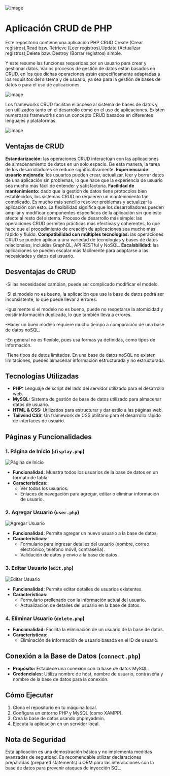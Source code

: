![image](https://github.com/PFLC/624-crus-basicos-4d0lfo0117/assets/113808375/0a141a22-0e5c-4550-b3d5-c4659af3bd27)

# Aplicación CRUD de PHP

Este repositorio contiene una aplicación PHP CRUD Create (Crear registros),Read bzw. Retrieve (Leer registros),Update (Actualizar registros),Delete bzw. Destroy (Borrar registros) simple. 

Y este resume las funciones requeridas por un usuario para crear y gestionar datos. Varios procesos de gestión de datos están basados en CRUD, en los que dichas operaciones están específicamente adaptadas a los requisitos del sistema y de usuario, ya sea para la gestión de bases de datos o para el uso de aplicaciones.

![image](https://github.com/PFLC/624-crus-basicos-4d0lfo0117/assets/113808375/9bac77b8-84ba-4944-9951-123356b85738)

Los frameworks CRUD facilitan el acceso al sistema de bases de datos y son utilizados tanto en el desarrollo como en el uso de aplicaciones. Existen numerosos frameworks con un concepto CRUD basados en diferentes lenguajes y plataformas.

![image](https://github.com/PFLC/624-crus-basicos-4d0lfo0117/assets/113808375/82c38236-eaf2-4d0f-be75-6706703117dc)

## Ventajas de CRUD

**Estandarización:** las operaciones CRUD interactúan con las aplicaciones de almacenamiento de datos en un solo espacio. De esta manera, la tarea de los desarrolladores se reduce significativamente.
**Experiencia de usuario mejorada:** los usuarios pueden crear, actualizar, leer y borrar datos de una aplicación sin problemas, lo que hace que la experiencia de usuario sea mucho más fácil de entender y satisfactoria.
**Facilidad de mantenimiento:** dado que la gestión de datos tiene protocolos bien establecidos, los sistemas CRUD no requieren un mantenimiento tan complicado. Es mucho más sencillo resolver problemas y actualizar la aplicación con esto.
La flexibilidad significa que los desarrolladores pueden ampliar y modificar componentes específicos de la aplicación sin que esto afecte al resto del sistema.
Proceso de desarrollo más simple: las operaciones CRUD permiten prácticas más efectivas y coherentes, lo que hace que el procedimiento de creación de aplicaciones sea mucho más rápido y fluido.
**Compatibilidad con múltiples tecnologías:** las operaciones CRUD se pueden aplicar a una variedad de tecnologías y bases de datos relacionales, incluidas GraphQL, API RESTful y NoSQL.
**Escalabilidad:** las aplicaciones se pueden escalar más fácilmente para adaptarse a las necesidades y datos del usuario.

## Desventajas de CRUD

-Si las necesidades cambian, puede ser complicado modificar el modelo.

-Si el modelo no es bueno, la aplicación que use la base de datos podrá ser inconsistente, lo que puede llevar a errores.

-Igualmente si el modelo no es bueno, puede no respetarse la atomicidad y existir información duplicada, lo que también lleva a errores.

-Hacer un buen modelo requiere mucho tiempo a comparación de una base de datos noSQL.

-En general no es flexible, pues usa formas ya definidas, como tipos de información.

-Tiene tipos de datos limitados. En una base de datos noSQL no existen limitaciones, puedes almacenar información estructurada y no estructurada.

## Tecnologías Utilizadas

- **PHP:** Lenguaje de script del lado del servidor utilizado para el desarrollo web.
- **MySQL:** Sistema de gestión de base de datos utilizado para almacenar datos de usuario.
- **HTML & CSS:** Utilizados para estructurar y dar estilo a las páginas web.
- **Tailwind CSS:** Un framework de CSS utilitario para el desarrollo rápido de interfaces de usuario.

## Páginas y Funcionalidades

### 1. Página de Inicio (`display.php`)

![Página de Inicio](images/display.png)

- **Funcionalidad:** Muestra todos los usuarios de la base de datos en un formato de tabla.
- **Características:** 
  - Ver todos los usuarios.
  - Enlaces de navegación para agregar, editar o eliminar información de usuario.

### 2. Agregar Usuario (`user.php`)

![Agregar Usuario](images/add.png)

- **Funcionalidad:** Permite agregar un nuevo usuario a la base de datos.
- **Características:** 
  - Formulario para ingresar detalles del usuario (nombre, correo electrónico, teléfono móvil, contraseña).
  - Validación de datos y envío a la base de datos.

### 3. Editar Usuario (`edit.php`)

![Editar Usuario](images/edit.png)

- **Funcionalidad:** Permite editar detalles de usuarios existentes.
- **Características:** 
  - Formulario prellenado con la información actual del usuario.
  - Actualización de detalles del usuario en la base de datos.

### 4. Eliminar Usuario (`delete.php`)

- **Funcionalidad:** Facilita la eliminación de un usuario de la base de datos.
- **Características:** 
  - Eliminación de información de usuario basada en el ID de usuario.

## Conexión a la Base de Datos (`connect.php`)

- **Propósito:** Establece una conexión con la base de datos MySQL.
- **Credenciales:** Utiliza nombre de host, nombre de usuario, contraseña y nombre de la base de datos para la conexión.

## Cómo Ejecutar

1. Clona el repositorio en tu máquina local.
2. Configura un entorno PHP y MySQL (como XAMPP).
3. Crea la base de datos usando phpmyadmin.
4. Ejecuta la aplicación en un servidor local.

## Nota de Seguridad

Esta aplicación es una demostración básica y no implementa medidas avanzadas de seguridad. Es recomendable utilizar declaraciones preparadas (prepared statements) u ORM para las interacciones con la base de datos para prevenir ataques de inyección SQL.


